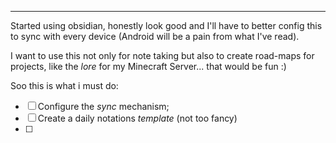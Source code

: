 ***
Started using obsidian,  honestly look good and I'll have to better config this to sync with every device (Android will be a pain from what I've read).

I want to use this not only for note taking but also to create road-maps for projects, like the *lore* for my Minecraft Server... that would be fun :)

Soo this is what i must do:

- [ ] Configure the *sync* mechanism;
- [ ] Create a daily notations *template* (not too fancy)
- [ ] 